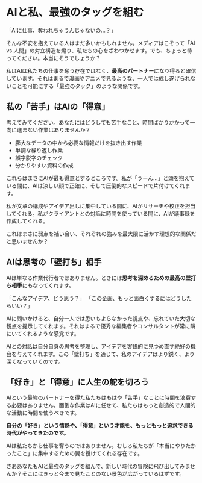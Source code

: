 # AIと私、最強のタッグを組む

「AIに仕事、奪われちゃうんじゃないの…？」

そんな不安を抱えている人はまだ多いかもしれません。メディアはこぞって「AI vs 人間」の対立構造を煽り、私たちの心をざわつかせます。でも、ちょっと待ってください。本当にそうでしょうか？

私はAIは私たちの仕事を奪う存在ではなく、**最高のパートナー**になり得ると確信しています。それはまるで漫画やアニメで見るような、一人では成し遂げられないことを可能にする「最強のタッグ」のような関係です。

## 私の「苦手」はAIの「得意」

考えてみてください。あなたにはどうしても苦手なこと、時間ばかりかかって一向に進まない作業はありませんか？

*   膨大なデータの中から必要な情報だけを抜き出す作業
*   単調な繰り返し作業
*   誤字脱字のチェック
*   分かりやすい資料の作成

これらはまさにAIが最も得意とするところです。私が「うーん…」と頭を抱えている間に、AIは涼しい顔で正確に、そして圧倒的なスピードで片付けてくれます。

私が文章の構成やアイデア出しに集中している間に、AIがリサーチや校正を担当してくれる。私がクライアントとの対話に時間を使っている間に、AIが議事録を作成してくれる。

これはまさに弱点を補い合い、それぞれの強みを最大限に活かす理想的な関係だと思いませんか？

## AIは思考の「壁打ち」相手

AIは単なる作業代行者ではありません。ときには**思考を深めるための最高の壁打ち相手**にもなってくれます。

「こんなアイデア、どう思う？」
「この企画、もっと面白くするにはどうしたらいい？」

AIに問いかけると、自分一人では思いもよらなかった視点や、忘れていた大切な観点を提示してくれます。それはまるで優秀な編集者やコンサルタントが常に隣にいてくれるような感覚です。

AIとの対話は自分自身の思考を整理し、アイデアを客観的に見つめ直す絶好の機会を与えてくれます。この「壁打ち」を通じて、私のアイデアはより鋭く、より深くなっていくのです。

## 「好き」と「得意」に人生の舵を切ろう

AIという最強のパートナーを得た私たちはもはや「苦手」なことに時間を浪費する必要はありません。面倒な作業はAIに任せて、私たちはもっと創造的で人間的な活動に時間を使うべきです。

**自分の「好き」という情熱や、「得意」という才能を、もっともっと追求できる時代がやってきたのです。**

AIは私たちから仕事を奪うのではありません。むしろ私たちが「本当にやりたかったこと」に集中するための翼を授けてくれる存在です。

さああなたもAIと最強のタッグを組んで、新しい時代の冒険に飛び出してみませんか？そこにはきっと今まで見たことのない景色が広がっているはずです。

